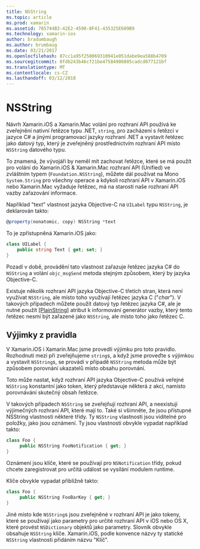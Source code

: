 ```yaml
---
title: NSString
ms.topic: article
ms.prod: xamarin
ms.assetid: 785744B3-42E2-4590-8F41-435325E609B9
ms.technology: xamarin-ios
author: bradumbaugh
ms.author: brumbaug
ms.date: 03/21/2017
ms.openlocfilehash: 87cc1a95f250069310941e051dabe9ea588b4709
ms.sourcegitcommit: 0fdb243b46cf21be47584900805cadcd077121bf
ms.translationtype: MT
ms.contentlocale: cs-CZ
ms.lasthandoff: 03/12/2018
---
```

# <a name="nsstring"></a>NSString

Návrh Xamarin.iOS a Xamarin.Mac volání pro rozhraní API používá ke zveřejnění nativní řetězce typu .NET, `string`, pro zacházení s řetězci v jazyce C# a jinými programovací jazyky rozhraní .NET a vystavit řetězec jako datový typ, který je zveřejněný prostřednictvím rozhraní API místo `NSString` datového typu.


To znamená, že vývojáři by neměl mít zachovat řetězce, které se má použít pro volání do Xamarin.iOS & Xamarin.Mac rozhraní API (Unified) ve zvláštním typem (`Foundation.NSString`), můžete dál používat na Mono `System.String` pro všechny operace a kdykoli rozhraní API v Xamarin.iOS nebo Xamarin.Mac vyžaduje řetězec, má na starosti naše rozhraní API vazby zařazování informace.

Například "text" vlastnost jazyka Objective-C na `UILabel` typu `NSString`, je deklarován takto:

```csharp
@property(nonatomic, copy) NSString *text
```

To je zpřístupněná Xamarin.iOS jako:

```csharp
class UILabel {
    public string Text { get; set; }
}
```

Pozadí v době, provádění tato vlastnost zařazuje řetězec jazyka C# do `NSString` a volání `objc_msgSend` metoda stejným způsobem, který by jazyka Objective-C.

Existuje několik rozhraní API jazyka Objective-C třetích stran, která není využívat `NSString`, ale místo toho využívají řetězec jazyka C ("*char*"). V takových případech můžete použít datový typ řetězec jazyka C#, ale je nutné použít [[PlainString]](~/cross-platform/macios/binding/objective-c-libraries.md) atribut k informování generátor vazby, který tento řetězec nesmí být zařazené jako `NSString`, ale místo toho jako řetězec C.

 <a name="Exceptions_to_the_Rule" />


## <a name="exceptions-to-the-rule"></a>Výjimky z pravidla

V Xamarin.iOS i Xamarin.Mac jsme provedli výjimku pro toto pravidlo. Rozhodnutí mezi při zveřejňujeme `string`s, a když jsme proveďte s výjimkou a vystavit `NSString`s, se provádí v případě `NSString` metoda může být způsobem porovnání ukazatelů místo obsahu porovnání.


Toto může nastat, když rozhraní API jazyka Objective-C používá veřejné `NSString` konstantní jako token, který představuje některá z akcí, namísto porovnávání skutečný obsah řetězce.


V takových případech `NSString` se zveřejňují rozhraní API, a neexistují výjimečných rozhraní API, které mají to. Také si všimněte, že jsou přístupné NSString vlastnosti některé třídy. Ty `NSString` vlastnosti jsou viditelné pro položky, jako jsou oznámení. Ty jsou vlastnosti obvykle vypadat například takto:

```csharp
class Foo {
     public NSString FooNotification { get; }
}
```

Oznámení jsou klíče, které se používají pro `NSNotification` třídy, pokud chcete zaregistrovat pro určitá událost se vysílání modulem runtime.

Klíče obvykle vypadat přibližně takto:

```csharp
class Foo {
     public NSString FooBarKey { get; }
}
```

Jiné místo kde `NSString`s jsou zveřejněné v rozhraní API je jako tokeny, které se používají jako parametry pro určité rozhraní API v iOS nebo OS X, které provést `NSDictionary` objektů jako parametry. Slovník obvykle obsahuje `NSString` klíče. Xamarin.iOS, podle konvence názvy ty statické `NSString` vlastnosti přidáním názvu "Klíč".
